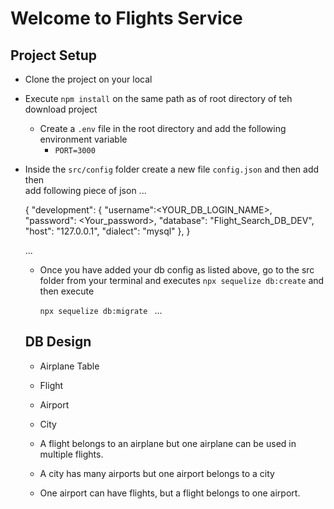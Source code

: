# Welcome to Flights Service

## Project Setup
- Clone the project on your local 
- Execute `npm install` on the same path as of root directory of teh
  download project 
    - Create a `.env` file in the root directory and add the following environment variable
        - `PORT=3000`
- Inside the `src/config` folder create a new file `config.json` and then  add then   
  add following piece of json
    ...

    {
        "development": {
            "username":<YOUR_DB_LOGIN_NAME>,
            "password": <Your_password>,
            "database": "Flight_Search_DB_DEV",
            "host": "127.0.0.1",
            "dialect": "mysql"
        },
    }



    ...

    - Once you have added your db config as listed above, go to the src folder from 
      your terminal and  executes `npx sequelize db:create`
      and then execute

      `npx sequelize db:migrate `
    ...

  ## DB Design

     - Airplane Table
     - Flight
     - Airport
     - City

     - A flight belongs to an airplane but one airplane can be used in multiple flights.

     - A city has many airports but one airport belongs to a city
     
     - One airport can have flights, but a flight belongs to one airport.